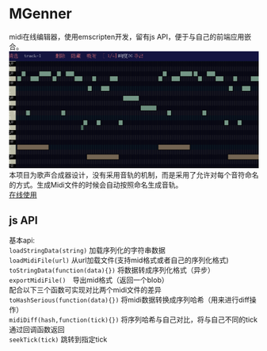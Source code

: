 # MGenner  
midi在线编辑器，使用emscripten开发，留有js API，便于与自己的前端应用嵌合。  
![img](shot.png)
本项目为歌声合成器设计，没有采用音轨的机制，而是采用了允许对每个音符命名的方式。生成Midi文件的时候会自动按照命名生成音轨。  
[在线使用](http://midi.sinriv.com/edit)  
## js API  
基本api:  
`loadStringData(string)` 加载序列化的字符串数据  
`loadMidiFile(url)` 从url加载文件(支持mid格式或者自己的序列化格式)  
`toStringData(function(data){})` 将数据转成序列化格式（异步）  
`exportMidiFile()`　导出mid格式（返回一个blob）  
配合以下三个函数可实现对比两个midi文件的差异  
`toHashSerious(function(data){})` 将midi数据转换成序列哈希（用来进行diff操作）  
`midiDiff(hash,function(tick){})` 将序列哈希与自己对比，将与自己不同的tick通过回调函数返回  
`seekTick(tick)` 跳转到指定tick  
